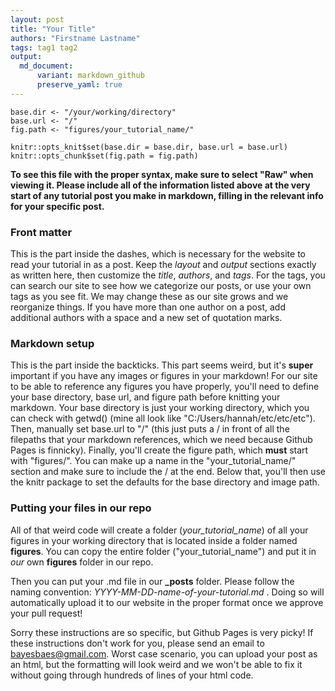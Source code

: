 ```yaml
---
layout: post
title: "Your Title"
authors: "Firstname Lastname"
tags: tag1 tag2
output: 
  md_document:
      variant: markdown_github
      preserve_yaml: true
---
```


```{r setup, include=FALSE}
base.dir <- "/your/working/directory"
base.url <- "/"
fig.path <- "figures/your_tutorial_name/"

knitr::opts_knit$set(base.dir = base.dir, base.url = base.url)
knitr::opts_chunk$set(fig.path = fig.path) 
```

**To see this file with the proper syntax, make sure to select "Raw" when viewing it. Please include all of the information listed above at the very start of any tutorial post you make in markdown, filling in the relevant info for your specific post.**

### Front matter

This is the part inside the dashes, which is necessary for the website to read your tutorial in as a post. Keep the *layout* and *output* sections exactly as written here, then customize the *title*, *authors*, and *tags*. For the tags, you can search our site to see how we categorize our posts, or use your own tags as you see fit. We may change these as our site grows and we reorganize things. If you have more than one author on a post, add additional authors with a space and a new set of quotation marks.

### Markdown setup

This is the part inside the backticks. This part seems weird, but it's **super** important if you have any images or figures in your markdown! For our site to be able to reference any figures you have properly, you'll need to define your base directory, base url, and figure path before knitting your markdown. Your base directory is just your working directory, which you can check with getwd() (mine all look like "C:/Users/hannah/etc/etc/etc"). Then, manually set base.url to "/" (this just puts a / in front of all the filepaths that your markdown references, which we need because Github Pages is finnicky). Finally, you'll create the figure path, which **must** start with "figures/". You can make up a name in the "your_tutorial_name/" section and make sure to include the / at the end. Below that, you'll then use the knitr package to set the defaults for the base directory and image path.

### Putting your files in our repo

All of that weird code will create a folder (*your_tutorial_name*) of all your figures in your working directory that is located inside a folder named **figures**. You can copy the entire folder ("your_tutorial_name") and put it in *our* own **figures** folder in our repo.

Then you can put your .md file in our **_posts** folder. Please follow the naming convention: *YYYY-MM-DD-name-of-your-tutorial.md* . Doing so will automatically upload it to our website in the proper format once we approve your pull request!

Sorry these instructions are so specific, but Github Pages is very picky! If these instructions don't work for you, please send an email to bayesbaes@gmail.com. Worst case scenario, you can upload your post as an html, but the formatting will look weird and we won't be able to fix it without going through hundreds of lines of your html code. 
